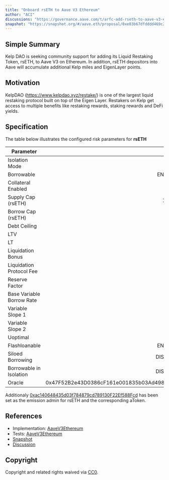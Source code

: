 ```yaml
---
title: "Onboard rsETH to Aave V3 Ethereum"
author: "ACI"
discussions: "https://governance.aave.com/t/arfc-add-rseth-to-aave-v3-ethereum/17696"
snapshot: "https://snapshot.org/#/aave.eth/proposal/0xe83b67dfdddd469c298ce6133f4fdb84c9796c671c023b88617d5a25b5933c7f"
---
```


## Simple Summary

Kelp DAO is seeking community support for adding its Liquid Restaking Token, rsETH, to Aave V3 on Ethereum. In addition, rsETH depositors into Aave will accumulate additional Kelp miles and EigenLayer points.

## Motivation

KelpDAO (https://www.kelpdao.xyz/restake/) is one of the largest liquid restaking protocol built on top of the Eigen Layer. Restakers on Kelp get access to multiple benefits like restaking rewards, staking rewards and DeFi yields.

## Specification

The table below illustrates the configured risk parameters for **rsETH**

| Parameter                 |                                      Value |
| ------------------------- | -----------------------------------------: |
| Isolation Mode            |                                      false |
| Borrowable                |                                    ENABLED |
| Collateral Enabled        |                                       true |
| Supply Cap (rsETH)        |                                     19,000 |
| Borrow Cap (rsETH)        |                                      1,900 |
| Debt Ceiling              |                                      USD 0 |
| LTV                       |                                       72 % |
| LT                        |                                       75 % |
| Liquidation Bonus         |                                      7.5 % |
| Liquidation Protocol Fee  |                                       10 % |
| Reserve Factor            |                                       15 % |
| Base Variable Borrow Rate |                                        0 % |
| Variable Slope 1          |                                        7 % |
| Variable Slope 2          |                                      300 % |
| Uoptimal                  |                                       45 % |
| Flashloanable             |                                    ENABLED |
| Siloed Borrowing          |                                   DISABLED |
| Borrowable in Isolation   |                                   DISABLED |
| Oracle                    | 0x47F52B2e43D0386cF161e001835b03Ad49889e3b |

Additionaly [0xac140648435d03f784879cd789130F22Ef588Fcd](https://etherscan.io/address/0xac140648435d03f784879cd789130F22Ef588Fcd) has been set as the emission admin for rsETH and the corresponding aToken.

## References

- Implementation: [AaveV3Ethereum](https://github.com/bgd-labs/aave-proposals-v3/blob/main/src/20241104_AaveV3Ethereum_OnboardRsETHToAaveV3Ethereum/AaveV3Ethereum_OnboardRsETHToAaveV3Ethereum_20241104.sol)
- Tests: [AaveV3Ethereum](https://github.com/bgd-labs/aave-proposals-v3/blob/main/src/20241104_AaveV3Ethereum_OnboardRsETHToAaveV3Ethereum/AaveV3Ethereum_OnboardRsETHToAaveV3Ethereum_20241104.t.sol)
- [Snapshot](https://snapshot.org/#/aave.eth/proposal/0xe83b67dfdddd469c298ce6133f4fdb84c9796c671c023b88617d5a25b5933c7f)
- [Discussion](https://governance.aave.com/t/arfc-add-rseth-to-aave-v3-ethereum/17696)

## Copyright

Copyright and related rights waived via [CC0](https://creativecommons.org/publicdomain/zero/1.0/).
